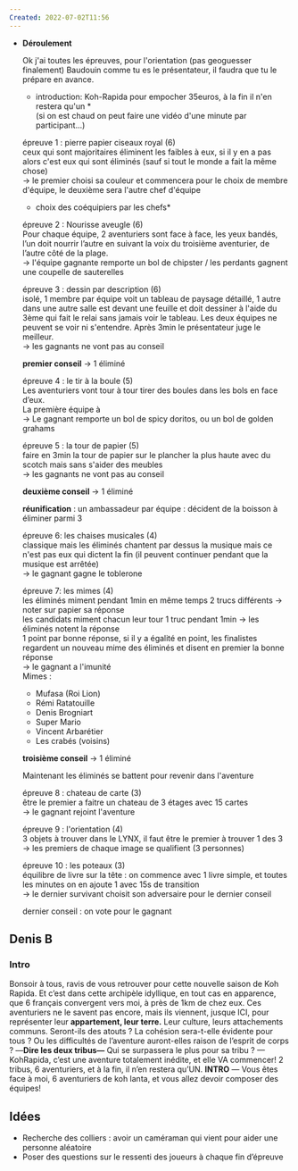 ```yaml
---
Created: 2022-07-02T11:56
---
```

- **Déroulement**
    
    Ok j'ai toutes les épreuves, pour l'orientation (pas geoguesser finalement) Baudouin comme tu es le présentateur, il faudra que tu le prépare en avance.  
      
    * introduction: Koh-Rapida pour empocher 35euros, à la fin il n'en restera qu'un *  
    (si on est chaud on peut faire une vidéo d'une minute par participant...)  
      
    épreuve 1 : pierre papier ciseaux royal (6)  
    ceux qui sont majoritaires éliminent les faibles à eux, si il y en a pas alors c'est eux qui sont éliminés (sauf si tout le monde a fait la même chose)  
    -> le premier choisi sa couleur et commencera pour le choix de membre d'équipe, le deuxième sera l'autre chef d'équipe  
      
    * choix des coéquipiers par les chefs*  
      
    épreuve 2 : Nourisse aveugle (6)  
    Pour chaque équipe, 2 aventuriers sont face à face, les yeux bandés, l’un doit nourrir l’autre en suivant la voix du troisième aventurier, de l’autre côté de la plage.  
    -> l'équipe gagnante remporte un bol de chipster / les perdants gagnent une coupelle de sauterelles  
      
    épreuve 3 : dessin par description (6)  
    isolé, 1 membre par équipe voit un tableau de paysage détaillé, 1 autre dans une autre salle est devant une feuille et doit dessiner à l'aide du 3ème qui fait le relai sans jamais voir le tableau. Les deux équipes ne peuvent se voir ni s'entendre. Après 3min le présentateur juge le meilleur.  
    -> les gagnants ne vont pas au conseil  
      
      
    **premier conseil** -> 1 éliminé  
      
    épreuve 4 : le tir à la boule (5)  
    Les aventuriers vont tour à tour tirer des boules dans les bols en face d’eux.  
    La première équipe à  
    -> Le gagnant remporte un bol de spicy doritos, ou un bol de golden grahams  
      
    épreuve 5 : la tour de papier (5)  
    faire en 3min la tour de papier sur le plancher la plus haute avec du scotch mais sans s'aider des meubles  
    -> les gagnants ne vont pas au conseil  
      
      
    **deuxième conseil** -> 1 éliminé  
      
      
    **réunification** : un ambassadeur par équipe : décident de la boisson à éliminer parmi 3  
      
    épreuve 6: les chaises musicales (4)  
    classique mais les éliminés chantent par dessus la musique mais ce n'est pas eux qui dictent la fin (il peuvent continuer pendant que la musique est arrêtée)  
    -> le gagnant gagne le toblerone  
      
    épreuve 7: les mimes (4)  
    les éliminés miment pendant 1min en même temps 2 trucs différents -> noter sur papier sa réponse  
    les candidats miment chacun leur tour 1 truc pendant 1min -> les éliminés notent la réponse  
    1 point par bonne réponse, si il y a égalité en point, les finalistes regardent un nouveau mime des éliminés et disent en premier la bonne réponse  
    -> le gagnant a l'imunité  
    Mimes :  
    - Mufasa (Roi Lion)  
    - Rémi Ratatouille  
    - Denis Brogniart  
    - Super Mario  
    - Vincent Arbarétier  
    - Les crabés (voisins)  
      
      
    **troisième conseil** -> 1 éliminé  
      
    Maintenant les éliminés se battent pour revenir dans l'aventure  
      
    épreuve 8 : chateau de carte (3)  
    être le premier a faitre un chateau de 3 étages avec 15 cartes  
    -> le gagnant rejoint l'aventure  
      
    épreuve 9 : l'orientation (4)  
    3 objets à trouver dans le LYNX, il faut être le premier à trouver 1 des 3  
    -> les premiers de chaque image se qualifient (3 personnes)  
      
    épreuve 10 : les poteaux (3)  
    équilibre de livre sur la tête : on commence avec 1 livre simple, et toutes les minutes on en ajoute 1 avec 15s de transition  
    -> le dernier survivant choisit son adversaire pour le dernier conseil  
      
    dernier conseil : on vote pour le gagnant  
    
  
## Denis B
### Intro
Bonsoir à tous, ravis de vous retrouver pour cette nouvelle saison de Koh Rapida.
Et c’est dans cette archipèle idyllique, en tout cas en apparence, que 6 français convergent vers moi, à près de 1km de chez eux.
Ces aventuriers ne le savent pas encore, mais ils viennent, jusque ICI, pour représenter leur **appartement, leur terre.**
Leur culture, leurs attachements communs.
Seront-ils des atouts ?
La cohésion sera-t-elle évidente pour tous ?
Ou les difficultés de l’aventure auront-elles raison de l’esprit de corps ?
—**Dire les deux tribus—**
Qui se surpassera le plus pour sa tribu ?
—
KohRapida, c’est une aventure totalement inédite, et elle VA commencer!
2 tribus, 6 aventuriers, et à la fin, il n’en restera qu’UN.
**INTRO**
—
Vous êtes face à moi, 6 aventuriers de koh lanta, et vous allez devoir composer des équipes!
  
  
## Idées
- Recherche des colliers : avoir un caméraman qui vient pour aider une personne aléatoire
- Poser des questions sur le ressenti des joueurs à chaque fin d’épreuve